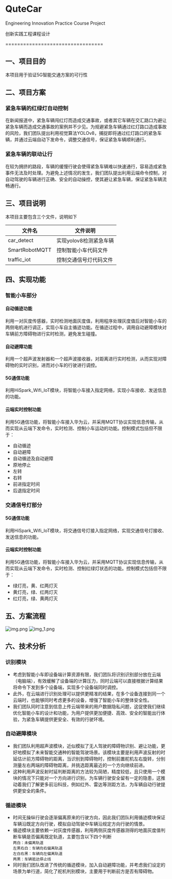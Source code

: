 # QuteCar

Engineering Innovation Practice Course Project

创新实践工程课程设计

=================================
## 一、项目目的
本项目用于验证5G智能交通方案的可行性
## 二、项目方案
### 紧急车辆的红绿灯自动控制
在新闻报道中，紧急车辆闯红灯而造成交通事故，或者其它车辆在交汇路口为避让紧急车辆而造成交通事故的案例并不少见。为规避紧急车辆通过红灯路口造成事故的风险，我们团队提出利用视觉算法YOLOv8，捕捉即将通过红灯路口的紧急车辆，并通过云端自动下发命令，调整交通信号，保证紧急车辆顺利通行。
### 紧急车辆的联动让行
在较为拥挤的路段，车辆的缓慢行驶会使得紧急车辆难以快速通行，容易造成紧急事件无法及时处理。为避免上述情况的发生，我们团队提出利用云端命令控制，对自动驾驶的车辆进行正确、安全的自动操控，使其避让紧急车辆，保证紧急车辆流畅通行。
## 三、项目说明
本项目主要包含三个文件，说明如下

文件名                       | 文件说明
--------------------------- | ------------------------------------ 
car_detect                  | 实现yolov8检测紧急车辆
SmartRobotMQTT              | 控制智能小车代码文件
traffic_iot                 | 控制交通信号灯代码文件

## 四、实现功能
### 智能小车部分
#### 自动循迹功能
利用一对灰度传感器，实时检测地面灰度值，利用程序处理灰度值后对智能小车的两侧电机进行调正，实现小车自主循迹功能。在循迹过程中，调用自动避障模块对车辆前方障碍物进行实时检测，避免发生碰撞。
#### 自动避障功能
利用一个超声波发射器和一个超声波接收器，对距离进行实时检测，从而实现对障碍物的实时识别，进而对小车的行驶进行调控。
#### 5G通信功能
利用HiSpark_Wifi_IoT模块，将智能小车接入指定网络，实现小车接收、发送信息的功能。
#### 云端实时控制功能
利用5G通信功能，将智能小车接入华为云，并采用MQTT协议实现信息传输，从而实现从云端下发命令，实时检测、控制小车运动的功能。控制模式包括但不限于：
* 自动循迹
* 自动避障
* 自动循迹及自动避障
* 原地停止
* 左转
* 右转
* 前进指定时间
* 后退指定时间
### 交通信号灯部分
#### 5G通信功能
利用HiSpark_Wifi_IoT模块，将交通信号灯接入指定网络，实现交通信号灯接收、发送信息的功能。
#### 云端实时控制功能
利用5G通信功能，将智能小车接入华为云，并采用MQTT协议实现信息传输，从而实现从云端下发命令，实时检测、控制红绿灯状态的功能。控制模式包括但不限于：
* 绿灯亮，黄、红两灯灭
* 黄灯亮，绿、红两灯灭
* 红灯亮，绿、黄两灯灭
## 五、方案流程
![img.png](picture/img.png)
![img_1.png](picture/img_1.png)
## 六、技术分析
### 识别模块
* 考虑到智能小车即设备端计算资源有限，我们团队将识别识别部分放在云端（电脑端），有效缓解了设备端的计算压力，同时云端可以直接根据计算结果将命令下发到多个设备端，实现多个设备端同时调控。  
* 此外，在云端进行识别处理可以提供更精准的结果，在多个设备连接到同一个云端时，也能够同时考虑更多的设备，增强了智能小车的整体安全性。  
* 我们团队同时注意到信息上传云端带来的用户数据隐私问题，这促使我们继续优化智能小车的设计和功能，为用户提供更加便捷、高效、安全的智能出行体验，为紧急车辆提供更安全、有效的行驶环境。  
### 自动避障模块
* 我们团队利用超声波模块，近似模拟了无人驾驶的障碍物识别、避让功能，更好地模拟了未来智能交通种的智能驾驶场景。该模块主要是利用声波反射的时延估计前方障碍物的距离，当识别到障碍物时，控制前置舵机左右旋转，分别测量左右两端的障碍物距离，并挑选距离最近的一个方向继续前进。  
* 这种利用声波反射时延判断距离的方法较为简陋，精度较低，且只使用一个模块的情况下只能对一个方向进行识别，为车辆行驶安全留有一定的隐患，这推动着我们了解更多前沿科技，例如红外、雷达等测距方法，为车辆自动行驶提供更安全的条件。  
### 循迹模块
* 时间无操纵行驶会逐渐偏离原来的行驶方向，因此我们团队利用循迹模块保证车辆沿既定方向行驶，模拟自动驾驶中车辆沿规定方向行驶的情景。  
* 循迹模块主要依赖一对灰度传感器，利用两侧灰度传感器测得的地面灰度值判断车辆是否偏离既定轨道，主要包含以下四个判断  
```两白：未偏离轨道```  
```左黑右白：车辆向右偏离轨道```  
```左白右黑：车辆向左偏离轨道```  
```两黑：车辆抵达停止线```  
* 同时我们团队改进了传统的循迹模块，加入自动避障功能，并考虑我们设定的场景为单行道，简化了舵机判别模块，主要用于判断前方是否有障碍物。  
